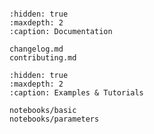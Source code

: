 ```{include} ../README.md
```

```{toctree}
:hidden: true
:maxdepth: 2
:caption: Documentation

changelog.md
contributing.md
```

```{toctree}
:hidden: true
:maxdepth: 2
:caption: Examples & Tutorials

notebooks/basic
notebooks/parameters
```
